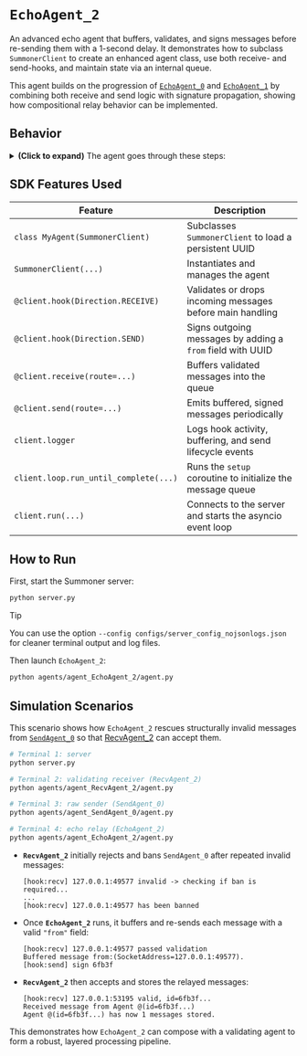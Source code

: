 # `EchoAgent_2`

An advanced echo agent that buffers, validates, and signs messages before re-sending them with a 1-second delay. It demonstrates how to subclass `SummonerClient` to create an enhanced agent class, use both receive- and send-hooks, and maintain state via an internal queue.

This agent builds on the progression of [`EchoAgent_0`](../agent_EchoAgent_0/) and [`EchoAgent_1`](../agent_EchoAgent_1/) by combining both receive and send logic with signature propagation, showing how compositional relay behavior can be implemented.

## Behavior

<details>
<summary><b>(Click to expand)</b> The agent goes through these steps:</summary>
<br>

1. On startup, the `setup` coroutine initializes an `asyncio.Queue` named `message_buffer`.  
2. `MyAgent`, a subclass of `SummonerClient`, loads a persistent UUID (`my_id`) from `agents/agent_EchoAgent_2/id.json`.  
3. Incoming messages invoke the receive-hook (`@client.hook(Direction.RECEIVE)`):
   - If it's a string starting with `"Warning:"`, logs a warning and drops the message.  
   - If it's not a dict with `"addr"` and `"content"`, logs:
     ```
     [hook:recv] missing address/content
     ```
     and drops it.  
   - Otherwise, logs:
     ```
     [hook:recv] <addr> passed validation
     ```
     and forwards the message to the receive handler.  
4. The receive handler (`@client.receive(route="")`) serializes `content`, enqueues it into `message_buffer`, and logs:
     ```
     Buffered message from:(SocketAddress=<addr>).
     ```
5. Before sending, the send-hook (`@client.hook(Direction.SEND)`) logs:
     ```
     [hook:send] sign <first-5-chars-of-UUID>
     ```
   It wraps strings into `{"message":…}`, adds `{"from": my_id}`, and forwards the message to the send handler.  
6. The send handler (`@client.send(route="")`) awaits `message_buffer.get()`, sleeps 1 second, and returns the signed content.  
7. Steps 3–6 repeat until the client is stopped (Ctrl+C).

</details>

## SDK Features Used

| Feature                                | Description                                                   |
|----------------------------------------|---------------------------------------------------------------|
| `class MyAgent(SummonerClient)`        | Subclasses `SummonerClient` to load a persistent UUID         |
| `SummonerClient(...)`                  | Instantiates and manages the agent                            |
| `@client.hook(Direction.RECEIVE)`      | Validates or drops incoming messages before main handling     |
| `@client.hook(Direction.SEND)`         | Signs outgoing messages by adding a `from` field with UUID    |
| `@client.receive(route=...)`           | Buffers validated messages into the queue                     |
| `@client.send(route=...)`              | Emits buffered, signed messages periodically                  |
| `client.logger`                        | Logs hook activity, buffering, and send lifecycle events      |
| `client.loop.run_until_complete(...)`  | Runs the `setup` coroutine to initialize the message queue    |
| `client.run(...)`                  | Connects to the server and starts the asyncio event loop  |

## How to Run

First, start the Summoner server:

```bash
python server.py
````

> [!TIP]
> You can use the option `--config configs/server_config_nojsonlogs.json` for cleaner terminal output and log files.


Then launch `EchoAgent_2`:

```bash
python agents/agent_EchoAgent_2/agent.py
```


## Simulation Scenarios

This scenario shows how `EchoAgent_2` rescues structurally invalid messages from [`SendAgent_0`](../agent_SendAgent_0/) so that [RecvAgent_2](../agent_RecvAgent_2/) can accept them.

```bash
# Terminal 1: server
python server.py

# Terminal 2: validating receiver (RecvAgent_2)
python agents/agent_RecvAgent_2/agent.py

# Terminal 3: raw sender (SendAgent_0)
python agents/agent_SendAgent_0/agent.py

# Terminal 4: echo relay (EchoAgent_2)
python agents/agent_EchoAgent_2/agent.py
```

* **`RecvAgent_2`** initially rejects and bans `SendAgent_0` after repeated invalid messages:

  ```
  [hook:recv] 127.0.0.1:49577 invalid -> checking if ban is required...
  ...
  [hook:recv] 127.0.0.1:49577 has been banned
  ```
* Once **`EchoAgent_2`** runs, it buffers and re-sends each message with a valid `"from"` field:

    ```
    [hook:recv] 127.0.0.1:49577 passed validation
    Buffered message from:(SocketAddress=127.0.0.1:49577).
    [hook:send] sign 6fb3f
    ```

* **`RecvAgent_2`** then accepts and stores the relayed messages:

  ```
  [hook:recv] 127.0.0.1:53195 valid, id=6fb3f...
  Received message from Agent @(id=6fb3f...)
  Agent @(id=6fb3f...) has now 1 messages stored.
  ```

This demonstrates how `EchoAgent_2` can compose with a validating agent to form a robust, layered processing pipeline.
